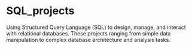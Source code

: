 # SQL_projects
Using Structured Query Language (SQL) to design, manage, and interact with relational databases. These projects ranging from simple data manipulation to complex database architecture and analysis tasks.
